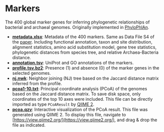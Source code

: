 Markers
=======

The 400 global marker genes for inferring phylogenetic relationships of bacterial and archaeal genomes. Originally implemented in [PhyloPhlAn](https://bitbucket.org/nsegata/phylophlan/wiki/Home).

- [**metadata.xlsx**](metadata.xlsx): Metadata of the 400 markers. Same as Data File S4 of the [paper](https://www.nature.com/articles/s41467-019-13443-4). Including functional annotation, taxon and site distribution, alignment statistics, amino acid substitution model, gene tree statistics, phylogenetic distances from species tree, and relative Archaea-Bacteria distance.
- [**annotation.tsv**](annotation.tsv): UniProt and GO annotations of the markers.
- [**profile.tsv.bz2**](profile.tsv.bz2): Presence (1) and absence (0) of the marker genes in the selected genomes.
- [**nj.nwk**](nj.nwk): Neighbor joining (NJ) tree based on the Jaccard distance matrix inferred from the profile.
- [**pcoa1-10.txt**](pcoa1-10.txt): Principal coordinate analysis (PCoA) of the genomes based on the Jaccard distance matrix. To save disk space, only coordinates of the top 10 axes were included. This file can be directly imported as type `PCoAResult` by [QIIME 2](https://qiime2.org/).
- [**pcoa.qzv**](pcoa.qzv): Interactive visualization of the PCoA result. This file was generated using QIIME 2. To display this file, navigate to [https://view.qiime2.org/](https://view.qiime2.org/), and drag & drop the file as indicated.
